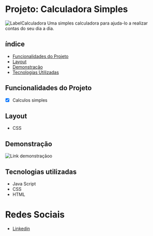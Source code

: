 # Projeto: Calculadora Simples
![LabelCalculadora](/assets/cadastrodeproduto.png)
Uma simples calculadora para ajuda-lo a realizar contas do seu dia a dia.

## índice
- <a href="#funcionalidades-do-projeto">Funcionalidades do Projeto</a>
- <a href="#Layout">Layout<a>
- <a href="#demonstração">Demonstração<a>
- <a href="#tecnologias-utilizadas">Tecnologias Utilizadas<a>

## Funcionalidades do Projeto
- [x] Calculos simples

## Layout
- CSS
<!--"Imagens"-->

## Demonstração
![Link demonstraçãoo](/assets/cadastrodeproduto.gif)

## Tecnologias utilizadas
- Java Script
- CSS
- HTML

<!--## Como rodar este o projeto?-->

<!--## Autores
<img> -->

# Redes Sociais

- [Linkedin](https://www.linkedin.com/in/luan-estifer-rodrigues-pereira-7577a2285/)

<!--## Proximos passos-->
